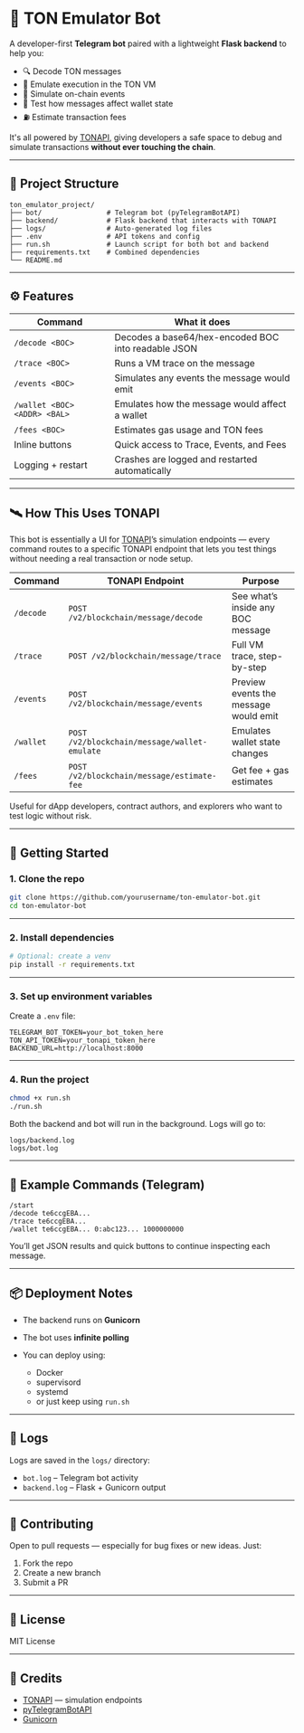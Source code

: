 # 🧪 TON Emulator Bot

A developer-first **Telegram bot** paired with a lightweight **Flask backend** to help you:

* 🔍 Decode TON messages
* 🧠 Emulate execution in the TON VM
* 📅 Simulate on-chain events
* 👛 Test how messages affect wallet state
* ⛽ Estimate transaction fees

It's all powered by [TONAPI](https://tonapi.io/), giving developers a safe space to debug and simulate transactions **without ever touching the chain**.

---

## 📁 Project Structure

```
ton_emulator_project/
├── bot/                # Telegram bot (pyTelegramBotAPI)
├── backend/            # Flask backend that interacts with TONAPI
├── logs/               # Auto-generated log files
├── .env                # API tokens and config
├── run.sh              # Launch script for both bot and backend
├── requirements.txt    # Combined dependencies
└── README.md
```

---

## ⚙️ Features

| Command                      | What it does                                        |
| ---------------------------- | --------------------------------------------------- |
| `/decode <BOC>`              | Decodes a base64/hex-encoded BOC into readable JSON |
| `/trace <BOC>`               | Runs a VM trace on the message                      |
| `/events <BOC>`              | Simulates any events the message would emit         |
| `/wallet <BOC> <ADDR> <BAL>` | Emulates how the message would affect a wallet      |
| `/fees <BOC>`                | Estimates gas usage and TON fees                    |
| Inline buttons               | Quick access to Trace, Events, and Fees             |
| Logging + restart            | Crashes are logged and restarted automatically      |

---

## 🛰️ How This Uses TONAPI

This bot is essentially a UI for [TONAPI](https://tonapi.io)’s simulation endpoints — every command routes to a specific TONAPI endpoint that lets you test things without needing a real transaction or node setup.

| Command   | TONAPI Endpoint                              | Purpose                               |
| --------- | -------------------------------------------- | ------------------------------------- |
| `/decode` | `POST /v2/blockchain/message/decode`         | See what’s inside any BOC message     |
| `/trace`  | `POST /v2/blockchain/message/trace`          | Full VM trace, step-by-step           |
| `/events` | `POST /v2/blockchain/message/events`         | Preview events the message would emit |
| `/wallet` | `POST /v2/blockchain/message/wallet-emulate` | Emulates wallet state changes         |
| `/fees`   | `POST /v2/blockchain/message/estimate-fee`   | Get fee + gas estimates               |

Useful for dApp developers, contract authors, and explorers who want to test logic without risk.

---

## 🚀 Getting Started

### 1. Clone the repo

```bash
git clone https://github.com/yourusername/ton-emulator-bot.git
cd ton-emulator-bot
```

---

### 2. Install dependencies

```bash
# Optional: create a venv
pip install -r requirements.txt
```

---

### 3. Set up environment variables

Create a `.env` file:

```env
TELEGRAM_BOT_TOKEN=your_bot_token_here
TON_API_TOKEN=your_tonapi_token_here
BACKEND_URL=http://localhost:8000
```

---

### 4. Run the project

```bash
chmod +x run.sh
./run.sh
```

Both the backend and bot will run in the background. Logs will go to:

```
logs/backend.log
logs/bot.log
```

---

## 💬 Example Commands (Telegram)

```
/start
/decode te6ccgEBA...
/trace te6ccgEBA...
/wallet te6ccgEBA... 0:abc123... 1000000000
```

You’ll get JSON results and quick buttons to continue inspecting each message.

---

## 📦 Deployment Notes

* The backend runs on **Gunicorn**
* The bot uses **infinite polling**
* You can deploy using:

  * Docker
  * supervisord
  * systemd
  * or just keep using `run.sh`

---

## 📜 Logs

Logs are saved in the `logs/` directory:

* `bot.log` – Telegram bot activity
* `backend.log` – Flask + Gunicorn output

---

## 🤝 Contributing

Open to pull requests — especially for bug fixes or new ideas. Just:

1. Fork the repo
2. Create a new branch
3. Submit a PR

---

## 📄 License

MIT License

---

## 🧾 Credits

* [TONAPI](https://tonapi.io) — simulation endpoints
* [pyTelegramBotAPI](https://github.com/eternnoir/pyTelegramBotAPI)
* [Gunicorn](https://gunicorn.org)
